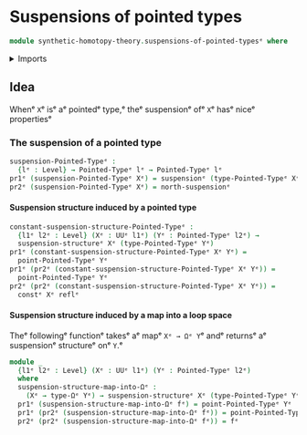 # Suspensions of pointed types

```agda
module synthetic-homotopy-theory.suspensions-of-pointed-typesᵉ where
```

<details><summary>Imports</summary>

```agda
open import foundation.constant-mapsᵉ
open import foundation.dependent-pair-typesᵉ
open import foundation.identity-typesᵉ
open import foundation.universe-levelsᵉ

open import structured-types.pointed-typesᵉ

open import synthetic-homotopy-theory.loop-spacesᵉ
open import synthetic-homotopy-theory.suspension-structuresᵉ
open import synthetic-homotopy-theory.suspensions-of-typesᵉ
```

</details>

## Idea

Whenᵉ `X`ᵉ isᵉ aᵉ pointedᵉ type,ᵉ theᵉ suspensionᵉ ofᵉ `X`ᵉ hasᵉ niceᵉ propertiesᵉ

### The suspension of a pointed type

```agda
suspension-Pointed-Typeᵉ :
  {lᵉ : Level} → Pointed-Typeᵉ lᵉ → Pointed-Typeᵉ lᵉ
pr1ᵉ (suspension-Pointed-Typeᵉ Xᵉ) = suspensionᵉ (type-Pointed-Typeᵉ Xᵉ)
pr2ᵉ (suspension-Pointed-Typeᵉ Xᵉ) = north-suspensionᵉ
```

#### Suspension structure induced by a pointed type

```agda
constant-suspension-structure-Pointed-Typeᵉ :
  {l1ᵉ l2ᵉ : Level} (Xᵉ : UUᵉ l1ᵉ) (Yᵉ : Pointed-Typeᵉ l2ᵉ) →
  suspension-structureᵉ Xᵉ (type-Pointed-Typeᵉ Yᵉ)
pr1ᵉ (constant-suspension-structure-Pointed-Typeᵉ Xᵉ Yᵉ) =
  point-Pointed-Typeᵉ Yᵉ
pr1ᵉ (pr2ᵉ (constant-suspension-structure-Pointed-Typeᵉ Xᵉ Yᵉ)) =
  point-Pointed-Typeᵉ Yᵉ
pr2ᵉ (pr2ᵉ (constant-suspension-structure-Pointed-Typeᵉ Xᵉ Yᵉ)) =
  constᵉ Xᵉ reflᵉ
```

#### Suspension structure induced by a map into a loop space

Theᵉ followingᵉ functionᵉ takesᵉ aᵉ mapᵉ `Xᵉ → Ωᵉ Y`ᵉ andᵉ returnsᵉ aᵉ suspensionᵉ structureᵉ
onᵉ `Y`.ᵉ

```agda
module _
  {l1ᵉ l2ᵉ : Level} (Xᵉ : UUᵉ l1ᵉ) (Yᵉ : Pointed-Typeᵉ l2ᵉ)
  where
  suspension-structure-map-into-Ωᵉ :
    (Xᵉ → type-Ωᵉ Yᵉ) → suspension-structureᵉ Xᵉ (type-Pointed-Typeᵉ Yᵉ)
  pr1ᵉ (suspension-structure-map-into-Ωᵉ fᵉ) = point-Pointed-Typeᵉ Yᵉ
  pr1ᵉ (pr2ᵉ (suspension-structure-map-into-Ωᵉ fᵉ)) = point-Pointed-Typeᵉ Yᵉ
  pr2ᵉ (pr2ᵉ (suspension-structure-map-into-Ωᵉ fᵉ)) = fᵉ
```